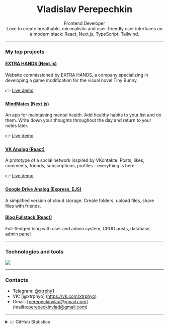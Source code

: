 <h1 align="center">Vladislav Perepechkin</h1>

<p align="center">
  Frontend Developer <br /> 
  Love to create breathable, minimalistic and user-friendly user interfaces on a modern stack: React, Next.js, TypeScript, Tailwind.
</p>

---

### My top projects

#### [EXTRA HANDS (Next.js)](https://github.com/xtrphy/extrahands-website)  
Website commissioned by EXTRA HANDS, a company specializing in developing a game modification for the visual novel Tiny Bunny.

👉 [Live demo](https://extrahands-website.vercel.app/)

#### [MindMates (Next.js)](https://github.com/xtrphy/mind-mates-app)  
An app for maintaining mental health. Add healthy habits to your list and do them. Write down your thoughts throughout the day and return to your notes later.

👉 [Live demo](https://mind-mates-app.vercel.app/)

#### [VK Analog (React)](https://github.com/xtrphy/vk-analog)  
A prototype of a social network inspired by VKontakte. Posts, likes, comments, friends, subscriptions, profiles - everything is here

👉 [Live demo](https://vkonnekte-app.netlify.app/)

#### [Google Drive Analog (Express, EJS)](https://github.com/xtrphy/file-uploader)  
A simplified version of cloud storage. Create folders, upload files, share files with friends.

#### [Blog Fullstack (React)](https://github.com/xtrphy/blog-fullstack)  
Full-fledged blog with user and admin system, CRUD posts, database, admin panel

---

### Technologies and tools
<div align="left">
  <img src="https://skillicons.dev/icons?i=react,nextjs,ts,js,tailwind,prisma,postgres,nodejs,redux,html,css,bootstrap,sqlite,figma,git,jest,postman,ps" />
</div>

---

### Contacts

- Telegram: [@xtrphy1](https://t.me/xtrphy1)  
- VK: [@xtrphyo] (https://vk.com/xtrphyo)
- Gmail: [perepeckinvlad@gmail.com] (mailto:perepeckinvlad@gmail.com)

---

<details>
  <summary>📈 GitHub Statistics</summary>
  <p align="center">
    <img src="https://github-readme-stats.vercel.app/api?username=xtrphy&show_icons=true&theme=tokyonight&hide_border=true" alt="GitHub stats"/>
    <br />
    <img src="https://github-readme-streak-stats.herokuapp.com?user=xtrphy&theme=tokyonight&hide_border=true" alt="Streak stats"/>
  </p>
</details>
